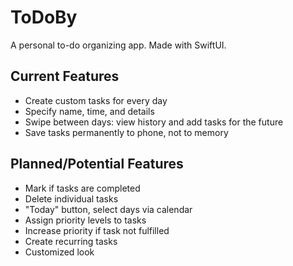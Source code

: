 # ToDoBy

A personal to-do organizing app. Made with SwiftUI.

## Current Features
- Create custom tasks for every day
- Specify name, time, and details
- Swipe between days: view history and add tasks for the future
- Save tasks permanently to phone, not to memory

## Planned/Potential Features
- Mark if tasks are completed
- Delete individual tasks
- "Today" button, select days via calendar
- Assign priority levels to tasks
- Increase priority if task not fulfilled
- Create recurring tasks
- Customized look
